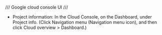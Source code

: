 /// Google cloud console UI ///

- Project information:
    In the Cloud Console, on the Dashboard, under Project info. (Click Navigation menu (Navigation menu icon), and then click Cloud overview > Dashboard.)
